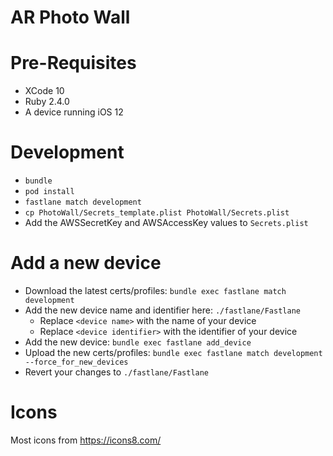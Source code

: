 # AR Photo Wall

# Pre-Requisites
- XCode 10
- Ruby 2.4.0
- A device running iOS 12

# Development
- `bundle`
- `pod install`
- `fastlane match development`
- `cp PhotoWall/Secrets_template.plist PhotoWall/Secrets.plist`
- Add the AWSSecretKey and AWSAccessKey values to `Secrets.plist`

# Add a new device
- Download the latest certs/profiles: `bundle exec fastlane match development`
- Add the new device name and identifier here: `./fastlane/Fastlane`
  - Replace `<device name>` with the name of your device
  - Replace `<device identifier>` with the identifier of your device
- Add the new device: `bundle exec fastlane add_device`
- Upload the new certs/profiles: `bundle exec fastlane match development --force_for_new_devices`
- Revert your changes to `./fastlane/Fastlane`

# Icons
Most icons from https://icons8.com/
